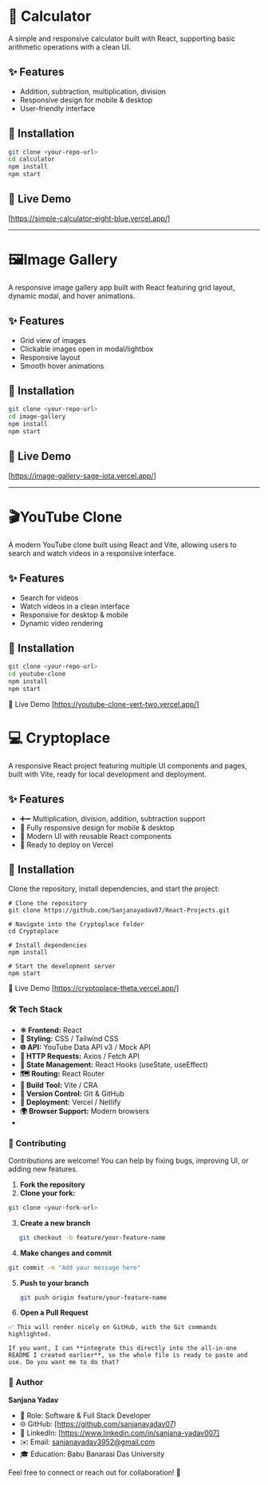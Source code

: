# 🧮 Calculator

A simple and responsive calculator built with React, supporting basic arithmetic operations with a clean UI.

## ✨ Features
- Addition, subtraction, multiplication, division
- Responsive design for mobile & desktop
- User-friendly interface

## 🚀 Installation
```bash
git clone <your-repo-url>
cd calculator
npm install
npm start
```
## 🔗 Live Demo
[https://simple-calculator-eight-blue.vercel.app/]

---

# 🖼️Image Gallery

A responsive image gallery app built with React featuring grid layout, dynamic modal, and hover animations.

## ✨ Features
- Grid view of images
- Clickable images open in modal/lightbox
- Responsive layout
- Smooth hover animations

## 🚀 Installation
```bash
git clone <your-repo-url>
cd image-gallery
npm install
npm start
```

## 🔗 Live Demo
[https://image-gallery-sage-iota.vercel.app/]

---

# 🎬YouTube Clone

A modern YouTube clone built using React and Vite, allowing users to search and watch videos in a responsive interface.

## ✨ Features
- Search for videos
- Watch videos in a clean interface
- Responsive for desktop & mobile
- Dynamic video rendering

## 🚀 Installation
```bash
git clone <your-repo-url>
cd youtube-clone
npm install
npm start
```
🔗 Live Demo
[https://youtube-clone-vert-two.vercel.app/]

# 💻 Cryptoplace

A responsive React project featuring multiple UI components and pages, built with Vite, ready for local development and deployment.
## ✨ Features
- ➕➖ Multiplication, division, addition, subtraction support
- 📱 Fully responsive design for mobile & desktop
- 🎨 Modern UI with reusable React components
- 🚀 Ready to deploy on Vercel

## 🚀 Installation

 Clone the repository, install dependencies, and start the project:
 ```
 # Clone the repository
git clone https://github.com/Sanjanayadav07/React-Projects.git

# Navigate into the Cryptoplace folder
cd Cryptoplace

# Install dependencies
npm install

# Start the development server
npm start
```
🔗 Live Demo
[https://cryptoplace-theta.vercel.app/]

### 🛠️ Tech Stack

- **⚛️ Frontend:** React  
- **🎨 Styling:** CSS / Tailwind CSS  
- **🌐 API:** YouTube Data API v3 / Mock API  
- **📡 HTTP Requests:** Axios / Fetch API  
- **🧩 State Management:** React Hooks (useState, useEffect)  
- **🗺️ Routing:** React Router  
- **🔧 Build Tool:** Vite / CRA  
- **📝 Version Control:** Git & GitHub  
- **🚀 Deployment:** Vercel / Netlify  
- **🌍 Browser Support:** Modern browsers
- 
### 🤝 Contributing
Contributions are welcome! You can help by fixing bugs, improving UI, or adding new features.
1. **Fork the repository**
2. **Clone your fork:**
```bash
git clone <your-fork-url>
```
3. **Create a new branch**
```bash
   git checkout -b feature/your-feature-name
```
4. **Make changes and commit**
```bash
git commit -m "Add your message here"
```
5. **Push to your branch**
   ```bash
   git push origin feature/your-feature-name
   ```
6. **Open a Pull Request**
```   
✅ This will render nicely on GitHub, with the Git commands highlighted.  

If you want, I can **integrate this directly into the all-in-one README I created earlier**, so the whole file is ready to paste and use. Do you want me to do that?
```
### 👤 Author
**Sanjana Yadav**  
- 💼 Role: Software & Full Stack Developer  
- 🌐 GitHub: [https://github.com/sanjanayadav07)
- 🔗 LinkedIn: [https://www.linkedin.com/in/sanjana-yadav007]
- ✉️ Email: sanjanayadav3952@gmail.com  
- 🎓 Education: Babu Banarasi Das University  

Feel free to connect or reach out for collaboration! 💙
